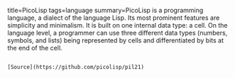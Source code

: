 title=PicoLisp
tags=language
summary=PicoLisp is a programming language, a dialect of the language Lisp. Its most prominent features are simplicity and minimalism. It is built on one internal data type: a cell. On the language level, a programmer can use three different data types (numbers, symbols, and lists) being represented by cells and differentiated by bits at the end of the cell.
~~~~~~

[Source](https://github.com/picolisp/pil21)

